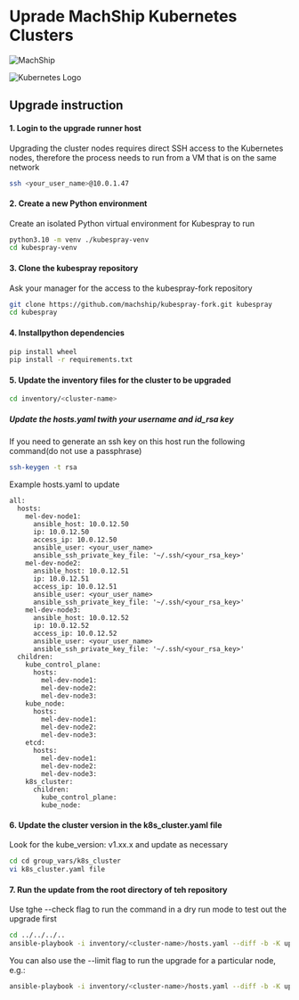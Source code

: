 # Uprade MachShip Kubernetes Clusters


![MachShip](https://machship.com/wp-content/uploads/2021/05/machship-logo@2x.png)

![Kubernetes Logo](https://raw.githubusercontent.com/kubernetes-sigs/kubespray/master/docs/img/kubernetes-logo.png)

## Upgrade instruction
#### 1. Login to the upgrade runner host
Upgrading the cluster nodes requires direct SSH access to the Kubernetes nodes, therefore the process needs to run from a VM that is on the same network


```bash
ssh <your_user_name>@10.0.1.47
```

#### 2. Create a new Python environment
Create an isolated Python virtual environment for Kubespray to run
```bash
python3.10 -m venv ./kubespray-venv
cd kubespray-venv
```

#### 3. Clone the kubespray repository
Ask your manager for the access to the kubespray-fork repository
```bash
git clone https://github.com/machship/kubespray-fork.git kubespray
cd kubespray
```

#### 4. Installpython dependencies
```bash
pip install wheel
pip install -r requirements.txt
 ```

#### 5. Update the inventory files for the cluster to be upgraded
```bash
cd inventory/<cluster-name>
```

##### Update the hosts.yaml twith your username and id_rsa key
If you need to generate an ssh key on this host run the following command(do not use a passphrase)
```bash
ssh-keygen -t rsa
```

Example hosts.yaml to update
```
all:
  hosts:
    mel-dev-node1:
      ansible_host: 10.0.12.50
      ip: 10.0.12.50
      access_ip: 10.0.12.50
      ansible_user: <your_user_name>
      ansible_ssh_private_key_file: '~/.ssh/<your_rsa_key>'
    mel-dev-node2:
      ansible_host: 10.0.12.51
      ip: 10.0.12.51
      access_ip: 10.0.12.51
      ansible_user: <your_user_name>
      ansible_ssh_private_key_file: '~/.ssh/<your_rsa_key>'
    mel-dev-node3:
      ansible_host: 10.0.12.52
      ip: 10.0.12.52
      access_ip: 10.0.12.52
      ansible_user: <your_user_name>
      ansible_ssh_private_key_file: '~/.ssh/<your_rsa_key>'
  children:
    kube_control_plane:
      hosts:
        mel-dev-node1:
        mel-dev-node2:
        mel-dev-node3:
    kube_node:
      hosts:
        mel-dev-node1:
        mel-dev-node2:
        mel-dev-node3:
    etcd:
      hosts:
        mel-dev-node1:
        mel-dev-node2:
        mel-dev-node3:
    k8s_cluster:
      children:
        kube_control_plane:
        kube_node:
```

#### 6. Update the cluster version in the k8s_cluster.yaml file
Look for the kube_version: v1.xx.x and update as necessary
```bash
cd cd group_vars/k8s_cluster
vi k8s_cluster.yaml file
```

#### 7. Run the update from the root directory of teh repository
Use tghe --check flag to run the command in a dry run mode to test out the upgrade first
```bash
cd ../../../..
ansible-playbook -i inventory/<cluster-name>/hosts.yaml --diff -b -K upgrade-cluster.yml --check
```
You can also use the --limit flag to run the upgrade for a particular node, e.g.:
```bash
ansible-playbook -i inventory/<cluster-name>/hosts.yaml --diff -b -K upgrade-cluster.yml --limit <node-1>,<node-2>
```
